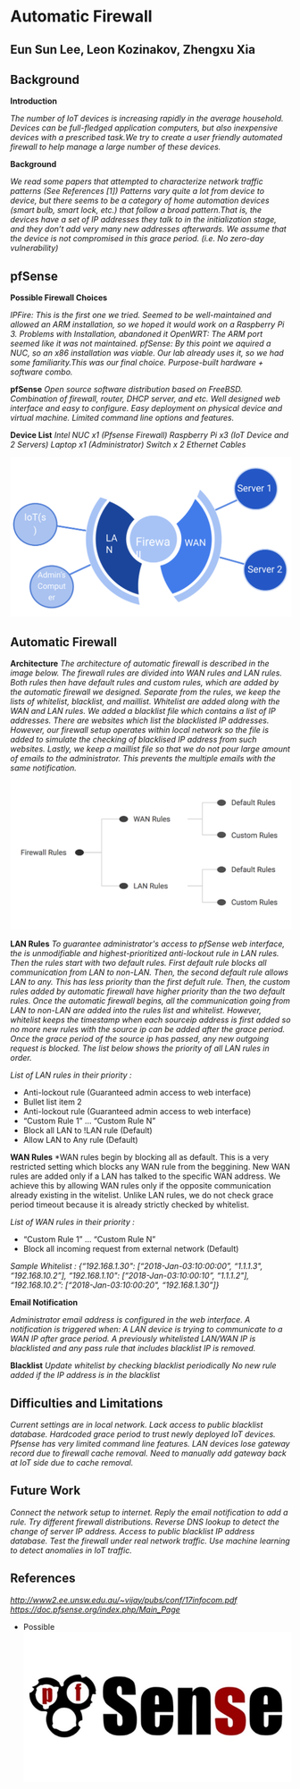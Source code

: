 # Automatic Firewall
## Eun Sun Lee, Leon Kozinakov, Zhengxu Xia

## Background

**Introduction**

*The number of IoT devices is increasing rapidly in the average household. Devices can be full-fledged application computers, but also inexpensive devices with a prescribed task.We try to create a user friendly automated firewall to help manage a large number of these devices.*

**Background**

*We read some papers that attempted to characterize network traffic patterns (See References [1]) Patterns vary quite a lot from device to device, but there seems to be a category of home automation devices (smart bulb, smart lock, etc.) that follow a broad pattern.That is, the devices have a set of IP addresses they talk to in the initialization stage, and they don’t add very many new addresses afterwards. We assume that the device is not compromised in this grace period. (i.e. No zero-day vulnerability)*

## pfSense
**Possible Firewall Choices**

*IPFire: This is the first one we tried. Seemed to be well-maintained and allowed an ARM installation, so we hoped it would work on a Raspberry Pi 3. Problems with Installation, abandoned it*
*OpenWRT: The ARM port seemed like it was not maintained.*
*pfSense: By this point we aquired a NUC, so an x86 installation was viable. Our lab already uses it, so we had some familiarity.This was our final choice. Purpose-built hardware + software combo.*

**pfSense**
*Open source software distribution based on FreeBSD.
Combination of firewall, router, DHCP server, and etc.
Well designed web interface and easy to configure.
Easy deployment on physical device and virtual machine.
Limited command line options and features.*

**Device List**
*Intel NUC x1 (Pfsense Firewall)
Raspberry Pi x3 (IoT Device and 2 Servers)
Laptop x1 (Administrator)
Switch x 2
Ethernet Cables*

![networksetup](https://github.com/UCLA-ECE209AS-2018W/EunSun-Kevin-Leon/blob/master/media/Networksetup.png)

## Automatic Firewall
**Architecture**
*The architecture of automatic firewall is described in the image below. The firewall rules are divided into WAN rules and LAN rules. Both rules then have default rules and custom rules, which are added by the automatic firewall we designed. Separate from the rules, we keep the lists of whitelist, blacklist, and maillist. Whitelist are added along with the WAN and LAN rules. We added a blacklist file which contains a list of IP addresses. There are websites which list the blacklisted IP addresses. However, our firewall setup operates within local network so the file is added to simulate the checking of blacklised IP address from such websites. Lastly, we keep a maillist file so that we do not pour large amount of emails to the administrator. This prevents the multiple emails with the same notification.*

![rulearchitecture](https://github.com/UCLA-ECE209AS-2018W/EunSun-Kevin-Leon/blob/master/media/rulesarchitecture.png)


**LAN Rules**
*To guarantee administrator's access to pfSense web interface, the is unmodifiable and highest-prioritized anti-lockout rule in LAN rules. Then the rules start with two default rules. First default rule blocks all communication from LAN to non-LAN. Then, the second default rule allows LAN to any. This has less priority than the first defult rule. Then, the custom rules added by automatic firewall have higher priority than the two default rules. Once the automatic firewall begins, all the communication going from LAN to non-LAN are added into the rules list and whitelist. However, whitelist keeps the timestamp when each sourceip address is first added so no more new rules with the source ip can be added after the grace period. Once the grace period of the source ip has passed, any new outgoing request is blocked. The list below shows the priority of all LAN rules in order.*

*List of LAN rules in their priority :*
* Anti-lockout rule (Guaranteed admin access to web interface)
* Bullet list item 2
* Anti-lockout rule (Guaranteed admin access to web interface)
* “Custom Rule 1” … “Custom Rule N”
* Block all LAN to !LAN rule (Default)
* Allow LAN to Any rule (Default)


**WAN Rules**
*WAN rules begin by blocking all as default. This is a very restricted setting which blocks any WAN rule from the beggining. New WAN rules are added only if a LAN has talked to the specific WAN address. We achieve this by allowing WAN rules only if the opposite communication already existing in the witelist. Unlike LAN rules, we do not check grace period timeout because it is already strictly checked by whitelist. 

*List of WAN rules in their priority :*
* “Custom Rule 1” … “Custom Rule N”
* Block all incoming request from external network (Default)


*Sample Whitelist :*
*{“192.168.1.30": [“2018-Jan-03:10:00:00”, “1.1.1.3", “192.168.10.2”], “192.168.1.10": [“2018-Jan-03:10:00:10”, “1.1.1.2"], “192.168.10.2”: [“2018-Jan-03:10:00:20", “192.168.1.30”]}*

**Email Notification**

*Administrator email address is configured in the web interface.
A notification is triggered when:
A LAN device is trying to communicate to a WAN IP after grace period.
A previously whitelisted LAN/WAN IP is blacklisted and any pass rule that includes blacklist IP is removed.*

**Blacklist**
*Update whitelist by checking blacklist periodically
No new rule added if the IP address is in the blacklist*

## Difficulties and Limitations
*Current settings are in local network.
Lack access to public blacklist database.
Hardcoded grace period to trust newly deployed IoT devices.
Pfsense has very limited command line features.
LAN devices lose gateway record due to firewall cache removal.
Need to manually add gateway back at IoT side due to cache removal.*

## Future Work
*Connect the network setup to internet.
Reply the email notification to add a rule.
Try different firewall distributions.
Reverse DNS lookup to detect the change of server IP address.
Access to public blacklist IP address database.
Test the firewall under real network traffic.
Use machine learning to detect anomalies in IoT traffic.*

## References
*http://www2.ee.unsw.edu.au/~vijay/pubs/conf/17infocom.pdf
https://doc.pfsense.org/index.php/Main_Page*


* Possible
![pfSenseLogo](https://github.com/UCLA-ECE209AS-2018W/EunSun-Kevin-Leon/blob/master/media/pfSense-Logo.jpg)


  
